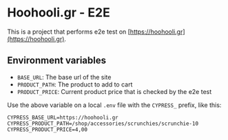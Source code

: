 # Hoohooli.gr - E2E

This is a project that performs e2e test on [https://hoohooli.gr](https://hoohooli.gr).

## Environment variables

- `BASE_URL`: The base url of the site
- `PRODUCT_PATH`: The product to add to cart
- `PRODUCT_PRICE`: Current product price that is checked by the e2e test

Use the above variable on a local `.env` file with the `CYPRESS_` prefix, like this:

```
CYPRESS_BASE_URL=https://hoohooli.gr
CYPRESS_PRODUCT_PATH=/shop/accessories/scrunchies/scrunchie-10
CYPRESS_PRODUCT_PRICE=4,00
```
